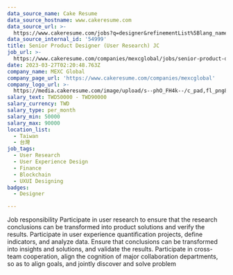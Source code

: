 ```yaml
---
data_source_name: Cake Resume
data_source_hostname: www.cakeresume.com
data_source_url: >-
  https://www.cakeresume.com/jobs?q=designer&refinementList%5Blang_name%5D%5B0%5D=English&refinementList%5Bsalary_type%5D=per_year
data_source_internal_id: '54999'
title: Senior Product Designer (User Research) JC
job_url: >-
  https://www.cakeresume.com/companies/mexcglobal/jobs/senior-product-designer-experience-design
date: 2023-03-27T02:20:48.763Z
company_name: MEXC Global
company_page_url: 'https://www.cakeresume.com/companies/mexcglobal'
company_logo_url: >-
  https://media.cakeresume.com/image/upload/s--phO_FH4k--/c_pad,fl_png8,h_200,w_200/v1668742609/jyjfheirf31lydylj0xw.png
salary_text: TWD50000 - TWD90000
salary_currency: TWD
salary_type: per_month
salary_min: 50000
salary_max: 90000
location_list:
  - Taiwan
  - 台灣
job_tags:
  - User Research
  - User Experience Design
  - Finance
  - Blockchain
  - UXUI Designing
badges:
  - Designer

---
```


Job responsibility Participate in user research to ensure that the research conclusions can be transformed into product solutions and verify the results. Participate in user experience quantification projects, define indicators, and analyze data. Ensure that conclusions can be transformed into insights and solutions, and validate the results. Participate in cross-team cooperation, align the cognition of major collaboration departments, so as to align goals, and jointly discover and solve problem